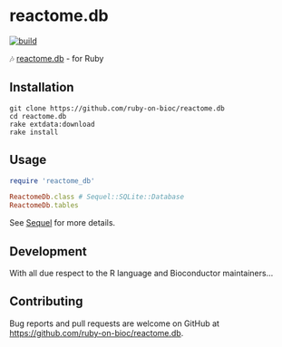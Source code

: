 # reactome.db

[![build](https://github.com/ruby-on-bioc/reactome.db/actions/workflows/ci.yml/badge.svg)](https://github.com/ruby-on-bioc/reactome.db/actions/workflows/ci.yml)

:notes: [reactome.db](https://bioconductor.org/packages/reactome.db/) - for Ruby

## Installation

```
git clone https://github.com/ruby-on-bioc/reactome.db
cd reactome.db
rake extdata:download
rake install
```

## Usage

```ruby
require 'reactome_db'

ReactomeDb.class # Sequel::SQLite::Database
ReactomeDb.tables
```

See [Sequel](https://github.com/jeremyevans/sequel) for more details.

## Development

With all due respect to the R language and Bioconductor maintainers...

## Contributing

Bug reports and pull requests are welcome on GitHub at https://github.com/ruby-on-bioc/reactome.db.

